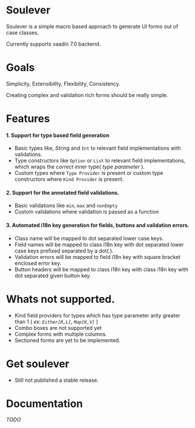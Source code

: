 # Soulever


Soulever is a simple macro based approach to generate UI forms out of case classes.

Currently supports vaadin 7.0 backend.

# Goals

Simplicity, Extensibility, Flexibility, Consistency.

Creating complex and validation rich forms should be really simple.

# Features

#### 1. Support for type based field generation

- Basic types like, _String_ and `Int` to relevant field implementations with validations.
- Type constructors like `Option` or `List` to relevant field implementations, which wraps the correct inner type( *type parameter* ).
- Custom types where `Type Provider` is present or custom type constructors where `Kind Provider` is present.

#### 2. Support for the annotated field validations.

- Basic validations like `min`, `max` and `nonEmpty`
- Custom validations where validation is passed as a function

#### 3. Automated i18n key generation for fields, buttons and validation errors.

- Class name will be mapped to dot separated lower case keys.
- Field names will be mapped to class i18n key with dot separated lower case keys prefixed separated by a dot(\.).
- Validation errors will be mapped to field i18n key with square bracket enclosed error key.
- Button headers will be mapped to class i18n key with class i18n key with dot separated given button key.

# Whats not supported.

- Kind field providers for types which has type parameter arity greater than 1 ( *ex: `Either[R,L]`, `Map[K,V]`* )
- Combo boxes are not supported yet
- Complex forms with multiple columns.
- Sectioned forms are yet to be implemented.

# Get soulever

- Still not published a stable release.

# Documentation
*TODO*

